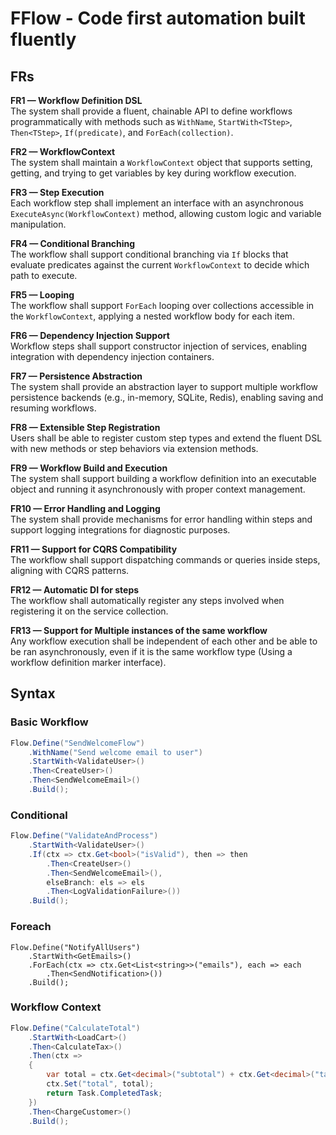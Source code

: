 # FFlow - Code first automation built fluently

## FRs

**FR1 — Workflow Definition DSL**  
The system shall provide a fluent, chainable API to define workflows programmatically with methods such as `WithName`, `StartWith<TStep>`, `Then<TStep>`, `If(predicate)`, and `ForEach(collection)`.

**FR2 — WorkflowContext**  
The system shall maintain a `WorkflowContext` object that supports setting, getting, and trying to get variables by key during workflow execution.

**FR3 — Step Execution**  
Each workflow step shall implement an interface with an asynchronous `ExecuteAsync(WorkflowContext)` method, allowing custom logic and variable manipulation.

**FR4 — Conditional Branching**  
The workflow shall support conditional branching via `If` blocks that evaluate predicates against the current `WorkflowContext` to decide which path to execute.

**FR5 — Looping**  
The workflow shall support `ForEach` looping over collections accessible in the `WorkflowContext`, applying a nested workflow body for each item.

**FR6 — Dependency Injection Support**  
Workflow steps shall support constructor injection of services, enabling integration with dependency injection containers.

**FR7 — Persistence Abstraction**  
The system shall provide an abstraction layer to support multiple workflow persistence backends (e.g., in-memory, SQLite, Redis), enabling saving and resuming workflows.

**FR8 — Extensible Step Registration**  
Users shall be able to register custom step types and extend the fluent DSL with new methods or step behaviors via extension methods.

**FR9 — Workflow Build and Execution**  
The system shall support building a workflow definition into an executable object and running it asynchronously with proper context management.

**FR10 — Error Handling and Logging**  
The system shall provide mechanisms for error handling within steps and support logging integrations for diagnostic purposes.

**FR11 — Support for CQRS Compatibility**  
The workflow shall support dispatching commands or queries inside steps, aligning with CQRS patterns.

**FR12 — Automatic DI for steps**  
The workflow shall automatically register any steps involved when registering it on the service collection.


**FR13 — Support for Multiple instances of the same workflow**  
Any workflow execution shall be independent of each other and be able to be ran asynchronously, even if it is the same workflow type (Using a workflow definition marker interface).

## Syntax
### Basic Workflow
```cs
Flow.Define("SendWelcomeFlow")
    .WithName("Send welcome email to user")
    .StartWith<ValidateUser>()
    .Then<CreateUser>()
    .Then<SendWelcomeEmail>()
    .Build();

```

### Conditional
```cs
Flow.Define("ValidateAndProcess")
    .StartWith<ValidateUser>()
    .If(ctx => ctx.Get<bool>("isValid"), then => then
        .Then<CreateUser>()
        .Then<SendWelcomeEmail>(),
        elseBranch: els => els
        .Then<LogValidationFailure>())
    .Build();
```

### Foreach
```
Flow.Define("NotifyAllUsers")
    .StartWith<GetEmails>()
    .ForEach(ctx => ctx.Get<List<string>>("emails"), each => each
        .Then<SendNotification>())
    .Build();
```

### Workflow Context
```cs
Flow.Define("CalculateTotal")
    .StartWith<LoadCart>()
    .Then<CalculateTax>()
    .Then(ctx =>
    {
        var total = ctx.Get<decimal>("subtotal") + ctx.Get<decimal>("tax");
        ctx.Set("total", total);
        return Task.CompletedTask;
    })
    .Then<ChargeCustomer>()
    .Build();
```

